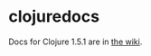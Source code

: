 clojuredocs
===========

Docs for Clojure 1.5.1 are in [the wiki](https://github.com/sdegutis/clojuredocs/wiki).

